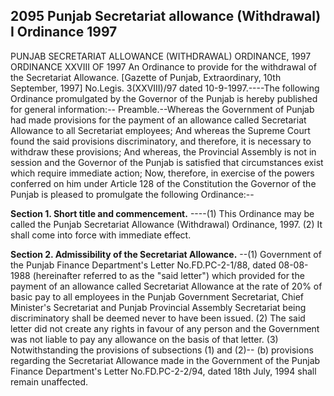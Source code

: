 ## 2095 Punjab Secretariat allowance (Withdrawal) I Ordinance 1997
PUNJAB SECRETARIAT ALLOWANCE (WITHDRAWAL)
ORDINANCE, 1997
ORDINANCE XXVIII OF 1997
An Ordinance to provide for the withdrawal of the Secretariat Allowance.
[Gazette of Punjab, Extraordinary, 10th September, 1997]
No.Legis. 3(XXVIII)/97 dated 10-9-1997.----The following Ordinance promulgated by the Governor of the Punjab is hereby published for general information:--
Preamble.--Whereas the Government of Punjab had made provisions for the payment of an allowance called Secretariat Allowance to all Secretariat employees;
And whereas the Supreme Court found the said provisions discriminatory, and therefore, it is necessary to withdraw these provisions;
And whereas, the Provincial Assembly is not in session and the Governor of the Punjab is satisfied that circumstances exist which require immediate action;
Now, therefore, in exercise of the powers conferred on him under Article 128 of the Constitution the Governor of the Punjab is pleased to promulgate the following Ordinance:--

**Section 1. Short title and commencement.**
----(1) This Ordinance may be called the Punjab Secretariat Allowance (Withdrawal) Ordinance, 1997.
   (2) It shall come into force with immediate effect.

**Section 2. Admissibility of the Secretariat Allowance.**
--(1) Government of the Punjab Finance Department's Letter No.FD.PC-2-1/88, dated 08-08-1988 (hereinafter referred to as the "said letter") which provided for the payment of an allowance called Secretariat Allowance at the rate of 20% of basic pay to all employees in the Punjab Government Secretariat, Chief Minister's Secretariat and Punjab Provincial Assembly Secretariat being discriminatory shall be deemed never to have been issued.
   (2) The said letter did not create any rights in favour of any person and the Government was not liable to pay any allowance on the basis of that letter.
   (3) Notwithstanding the provisions of subsections (1) and (2)--
   (b) provisions regarding the Secretariat Allowance made in the Government of the Punjab Finance Department's Letter No.FD.PC-2-2/94, dated 18th July, 1994 shall remain unaffected.

